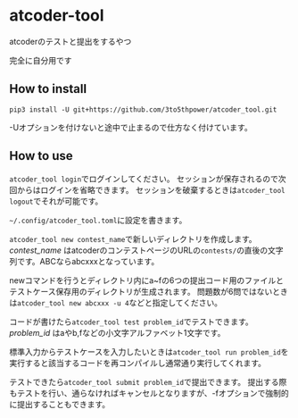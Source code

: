 # atcoder-tool
atcoderのテストと提出をするやつ

完全に自分用です

## How to install
`pip3 install -U git+https://github.com/3to5thpower/atcoder_tool.git`

-Uオプションを付けないと途中で止まるので仕方なく付けています。

## How to use
`atcoder_tool login`でログインしてください。
セッションが保存されるので次回からはログインを省略できます。
セッションを破棄するときは`atcoder_tool logout`でそれが可能です。

`~/.config/atcoder_tool.toml`に設定を書きます。

`atcoder_tool new contest_name`で新しいディレクトリを作成します。
_contest\_name_ はatcoderのコンテストページのURLの`contests/`の直後の文字列です。ABCならabcxxxとなっています。

newコマンドを行うとディレクトリ内にa~fの6つの提出コード用のファイルとテストケース保存用のディレクトリが生成されます。
問題数が6問ではないときは`atcoder_tool new abcxxx -u 4`などと指定してください。

コードが書けたら`atcoder_tool test problem_id`でテストできます。
_problem\_id_ はaやb,fなどの小文字アルファベット1文字です。

標準入力からテストケースを入力したいときは`atcoder_tool run problem_id`を実行すると該当するコードを再コンパイルし通常通り実行してくれます。

テストできたら`atcoder_tool submit problem_id`で提出できます。
提出する際もテストを行い、通らなければキャンセルとなりますが、-fオプションで強制的に提出することもできます。

